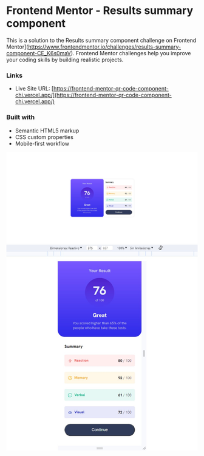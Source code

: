 # Frontend Mentor - Results summary component

This is a solution to the Results summary component challenge on Frontend Mentor](https://www.frontendmentor.io/challenges/results-summary-component-CE_K6s0maV). Frontend Mentor challenges help you improve your coding skills by building realistic projects. 

### Links

- Live Site URL: [https://frontend-mentor-qr-code-component-chi.vercel.app/](https://frontend-mentor-qr-code-component-chi.vercel.app/)

### Built with

- Semantic HTML5 markup
- CSS custom properties
- Mobile-first workflow

![1](aa.jpg)
![2](375.jpg)
